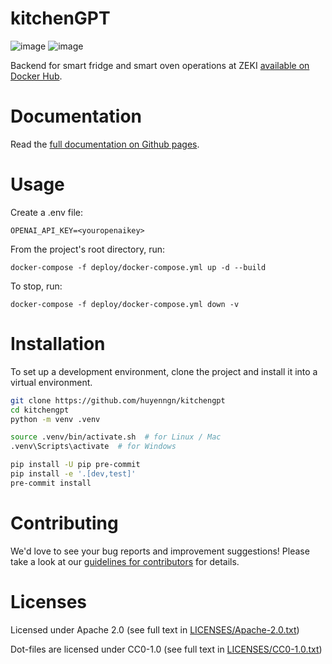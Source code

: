 # kitchenGPT

![image](https://github.com/huyenngn/kitchengpt/actions/workflows/build-test-publish.yml/badge.svg)
![image](https://github.com/huyenngn/kitchengpt/actions/workflows/lint.yml/badge.svg)

Backend for smart fridge and smart oven operations at ZEKI [available on Docker Hub](https://hub.docker.com/r/huyenngn/kitchengpt).

# Documentation

Read the [full documentation on Github pages](https://huyenngn.github.io/kitchengpt).

# Usage

Create a .env file:

```
OPENAI_API_KEY=<youropenaikey>
```

From the project's root directory, run:

```
docker-compose -f deploy/docker-compose.yml up -d --build
```

To stop, run:

```
docker-compose -f deploy/docker-compose.yml down -v
```

# Installation

To set up a development environment, clone the project and install it into a
virtual environment.

```sh
git clone https://github.com/huyenngn/kitchengpt
cd kitchengpt
python -m venv .venv

source .venv/bin/activate.sh  # for Linux / Mac
.venv\Scripts\activate  # for Windows

pip install -U pip pre-commit
pip install -e '.[dev,test]'
pre-commit install
```

# Contributing

We'd love to see your bug reports and improvement suggestions! Please take a
look at our [guidelines for contributors](CONTRIBUTING.md) for details.

# Licenses

Licensed under Apache 2.0 (see full text in
[LICENSES/Apache-2.0.txt](LICENSES/Apache-2.0.txt))

Dot-files are licensed under CC0-1.0 (see full text in
[LICENSES/CC0-1.0.txt](LICENSES/CC0-1.0.txt))
